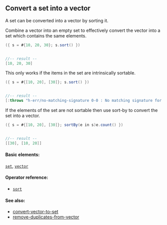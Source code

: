 <!---
  This markdown file was generated. Do not edit.
  -->

## Convert a set into a vector

A set can be converted into a vector by sorting it.

Combine a vector into an empty set to effectively convert the vector into a set which contains the same elements.

```java
({ s = #{10, 20, 30}; s.sort() })


//-- result --
[10, 20, 30]
```

This only works if the items in the set are intrinsically sortable.

```java
({ s = #{[10, 20], [30]}; s.sort() })


//-- result --
[:throws "h-err/no-matching-signature 0-0 : No matching signature for 'sort'"]
```

If the elements of the set are not sortable then use sort-by to convert the set into a vector.

```java
({ s = #{[10, 20], [30]}; sortBy(e in s)e.count() })


//-- result --
[[30], [10, 20]]
```

#### Basic elements:

[`set`](../jadeite-basic-syntax-reference.md#set), [`vector`](../jadeite-basic-syntax-reference.md#vector)

#### Operator reference:

* [`sort`](../jadeite-full-reference.md#sort)


#### See also:

* [convert-vector-to-set](convert-vector-to-set.md)
* [remove-duplicates-from-vector](remove-duplicates-from-vector.md)


